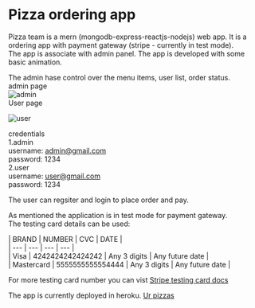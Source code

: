 # Pizza ordering app<br/>

Pizza team is a mern (mongodb-express-reactjs-nodejs) web app. It is a ordering app with payment gateway (stripe - currently in test mode). <br/>The app is associate with admin panel. The app is developed with some basic animation.<br/>

The admin hase control over the menu items, user list, order status.<br/>
admin page<br/>
![admin](https://user-images.githubusercontent.com/97933338/203781747-ecf9395c-df4f-4af4-9222-9d0804408602.png)
<br/>
User page<br/>

![user](https://user-images.githubusercontent.com/97933338/203782037-8b9e448b-d3c1-4f8b-9ed3-d685f140ac6e.png)

credentials<br/>
1.admin<br/>
username: admin@gmail.com<br/>
password: 1234<br/>
2.user<br/>
username: user@gmail.com<br/>
password: 1234<br/>

The user can regsiter and login to place order and pay.<br/>

As mentioned the application is in test mode for payment gateway.<br/>
The testing card details can be used:<br/>

| BRAND	| NUMBER | CVC | DATE |<br/>
| --- | --- | --- | --- |<br/>
| Visa	| 4242424242424242 | Any 3 digits |	Any future date |<br/>
| Mastercard	| 5555555555554444 | Any 3 digits |	Any future date |<br/>

For more testing card number you can vist <a href="https://stripe.com/docs/testing?numbers-or-method-or-token=card-numbers">Stripe testing card docs</a> <br/>

The app is currently deployed in heroku. <a href="https://urpizzas.herokuapp.com/">Ur pizzas</a><br/>
